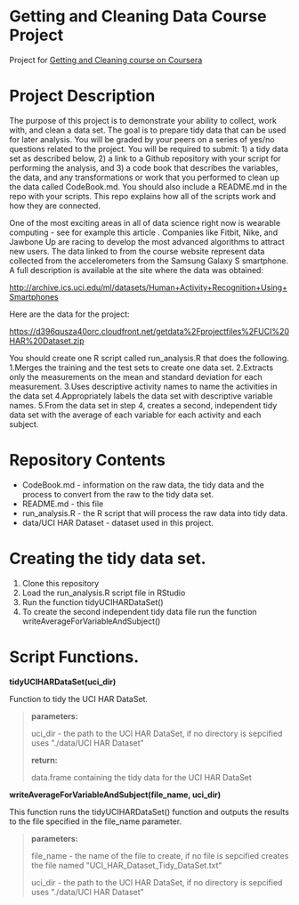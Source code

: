 # Getting and Cleaning Data Course Project
Project for <a href="https://www.coursera.org/learn/data-cleaning/peer/FIZtT/getting-and-cleaning-data-course-project">Getting and Cleaning course on Coursera</a>

Project Description
===================
The purpose of this project is to demonstrate your ability to collect, work with, and clean a data set. The goal is to prepare tidy data that can be used for later analysis. You will be graded by your peers on a series of yes/no questions related to the project. You will be required to submit: 1) a tidy data set as described below, 2) a link to a Github repository with your script for performing the analysis, and 3) a code book that describes the variables, the data, and any transformations or work that you performed to clean up the data called CodeBook.md. You should also include a README.md in the repo with your scripts. This repo explains how all of the scripts work and how they are connected.

One of the most exciting areas in all of data science right now is wearable computing - see for example this article . Companies like Fitbit, Nike, and Jawbone Up are racing to develop the most advanced algorithms to attract new users. The data linked to from the course website represent data collected from the accelerometers from the Samsung Galaxy S smartphone. A full description is available at the site where the data was obtained:

http://archive.ics.uci.edu/ml/datasets/Human+Activity+Recognition+Using+Smartphones 

Here are the data for the project:

https://d396qusza40orc.cloudfront.net/getdata%2Fprojectfiles%2FUCI%20HAR%20Dataset.zip 

You should create one R script called run_analysis.R that does the following. 
1.Merges the training and the test sets to create one data set.
2.Extracts only the measurements on the mean and standard deviation for each measurement. 
3.Uses descriptive activity names to name the activities in the data set
4.Appropriately labels the data set with descriptive variable names. 
5.From the data set in step 4, creates a second, independent tidy data set with the average of each variable for each activity and each subject.

Repository Contents
===================
* CodeBook.md - information on the raw data, the tidy data and the process to convert from the raw to the tidy data set.
* README.md - this file
* run_analysis.R - the R script that will process the raw data into tidy data.
* data/UCI HAR Dataset - dataset used in this project.

Creating the tidy data set.
===========================
1. Clone this repository
2. Load the run_analysis.R script file in RStudio
3. Run the function tidyUCIHARDataSet() 
4. To create the second independent tidy data file run the function writeAverageForVariableAndSubject()

Script Functions.
=================
<b>tidyUCIHARDataSet(uci_dir)</b>

Function to tidy the UCI HAR DataSet.<p>
> <b>parameters:</b><p>
> uci_dir - the path to the UCI HAR DataSet, if no directory is sepcified uses "./data/UCI HAR Dataset"
> <p><b>return:</b><p>
> data.frame containing the tidy data for the UCI HAR DataSet

<b>writeAverageForVariableAndSubject(file_name, uci_dir)</b><p>
This function runs the tidyUCIHARDataSet() function and outputs the results to the file specified in the file_name parameter.<p>
> <b>parameters:</b><p>
> file_name - the name of the file to create, if no file is sepcified creates the file named "UCI_HAR_Dataset_Tidy_DataSet.txt"<p>
> uci_dir - the path to the UCI HAR DataSet, if no directory is sepcified uses "./data/UCI HAR Dataset"

